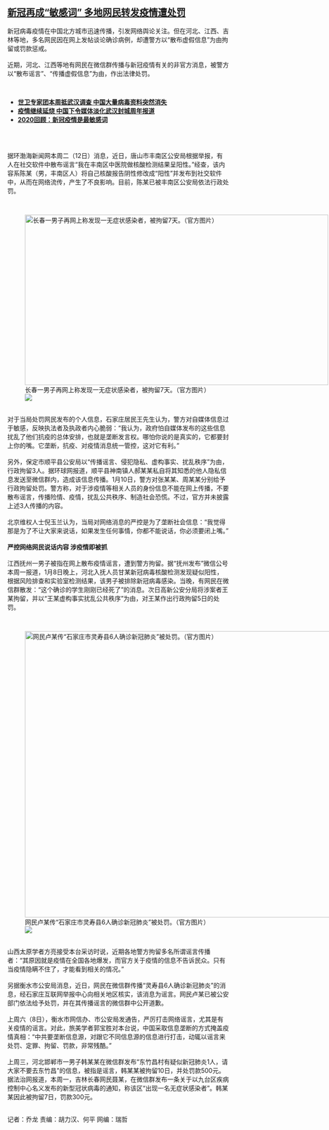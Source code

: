 <!--1610553984000-->
[新冠再成“敏感词”    多地网民转发疫情遭处罚](https://www.rfa.org/mandarin/yataibaodao/meiti/ql2-01132021065042.html)
------

<p></p><p>新冠病毒疫情在中国北方城市迅速传播，引发网络舆论关注。但在河北、江西、吉林等地，多名网民因在网上发帖谈论确诊病例，却遭警方以“散布虚假信息”为由拘留或罚款惩戒。<br/><br/>近期，河北、江西等地有网民在微信群传播与新冠疫情有关的非官方消息，被警方以“散布谣言”、“传播虚假信息”为由，作出法律处罚。</p><p><br/></p><ul><li><strong><a href="https://www.rfa.org/mandarin/yataibaodao/junshiwaijiao/cl-01122021121916.html">世卫专家团本周抵武汉调查 中国大量病毒资料突然消失</a></strong></li><li><strong><a href="https://www.rfa.org/mandarin/Xinwen/2-01122021094913.html">疫情继续延烧 中国下令媒体淡化武汉封城周年报道</a></strong></li><li><a href="https://www.rfa.org/mandarin/zhuanlan/wangluoboyi/war-01062021122359.html"><strong>2020回顾：新冠疫情是最敏感词</strong> </a></li></ul><p><br/></p><p><br/>据环渤海新闻网本周二（12日）消息，近日，唐山市丰南区公安局根据举报，有人在社交软件中散布谣言“我在丰南区中医院做核酸检测结果呈阳性。”经查，该内容系陈某（男，丰南区人）将自己核酸报告阴性修改成“阳性”并发布到社交软件中，从而在网络流传，产生了不良影响。目前，陈某已被丰南区公安局依法行政处罚。</p><p><br/></p><p><figure class="image-richtext image-inline captioned" style="width:690px;"><img alt="长春一男子再网上称发现一无症状感染者，被拘留7天。（官方图片）" height="388" src="https://www.rfa.org/mandarin/yataibaodao/meiti/ql2-01132021065042.html/m0113-ql2p2.jpg/@@images/e9451521-8e97-4a6d-a71b-50772056367f.jpeg" title="m0113-ql2p2.jpg" width="690"/><figcaption class="image-caption">长春一男子再网上称发现一无症状感染者，被拘留7天。（官方图片）</figcaption><small></small><div id="zoomattribute"><a data-caption="长春一男子再网上称发现一无症状感染者，被拘留7天。（官方图片）" data-fancybox="" href="https://www.rfa.org/mandarin/yataibaodao/meiti/ql2-01132021065042.html/m0113-ql2p2.jpg" id="single_image" title="长春一男子再网上称发现一无症状感染者，被拘留7天。（官方图片）"><img src="/++plone++rfa-resources/img/icon-zoom.png"/></a></div></figure><br/>对于当局处罚网民发布的个人信息，石家庄居民王先生认为，警方对自媒体信息过于敏感，反映执法者及执政者内心脆弱：“我认为，政府怕自媒体发布的这些信息扰乱了他们抗疫的总体安排，也就是垄断发言权。哪怕你说的是真实的，它都要封上你的嘴。它垄断，抗疫、对疫情消息统一管控，这对它有利。”<br/><br/>另外，保定市顺平县公安局以“传播谣言、侵犯隐私、虚构事实、扰乱秩序”为由，行政拘留3人。据环球网报道，顺平县神南镇人郝某某私自将其知悉的他人隐私信息发送至微信群内，造成该信息传播。1月10日，警方对张某某、周某某分别给予行政拘留处罚。警方称，对于涉疫情等相关人员的身份信息不能在网上传播，不要散布谣言，传播险情、疫情，扰乱公共秩序、制造社会恐慌。不过，官方并未披露上述3人传播的内容。<br/><br/>北京维权人士倪玉兰认为，当局对网络消息的严控是为了垄断社会信息：“我觉得那是为了不让大家来说话，如果发生任何事情，你都不能说话，你必须要闭上嘴。”<br/><br/><strong>严控网络网民说话内容 涉疫情即被抓</strong><br/><br/>江西抚州一男子被指在网上散布疫情谣言，遭到警方拘留。据“抚州发布”微信公号本周一报道，1月8日晚上，河北入抚人员甘某新冠病毒核酸检测发现疑似阳性，根据风险排查和实验室检测结果，该男子被排除新冠病毒感染。当晚，有网民在微信群散发：“这个确诊的学生刚刚已经死了”的消息。次日高新公安分局将涉案者王某拘留，并以“王某虚构事实扰乱公共秩序”为由，对王某作出行政拘留5日的处罚。</p><p><br/></p><p><figure class="image-richtext image-inline captioned" style="width:1158px;"><img alt="网民卢某传“石家庄市灵寿县6人确诊新冠肺炎”被处罚。（官方图片）" height="652" src="https://www.rfa.org/mandarin/yataibaodao/meiti/ql2-01132021065042.html/untitled-1.jpg/@@images/1ac9e6fa-fb2a-4e8d-ae1e-7a84eaab200d.jpeg" title="Untitled-1.jpg" width="1158"/><figcaption class="image-caption">网民卢某传“石家庄市灵寿县6人确诊新冠肺炎”被处罚。（官方图片）</figcaption><small></small><div id="zoomattribute"><a data-caption="网民卢某传“石家庄市灵寿县6人确诊新冠肺炎”被处罚。（官方图片）" data-fancybox="" href="https://www.rfa.org/mandarin/yataibaodao/meiti/ql2-01132021065042.html/untitled-1.jpg" id="single_image" title="网民卢某传“石家庄市灵寿县6人确诊新冠肺炎”被处罚。（官方图片）"><img src="/++plone++rfa-resources/img/icon-zoom.png"/></a></div></figure><br/>山西太原学者方亮接受本台采访时说，近期各地警方拘留多名所谓谣言传播者：“其原因就是疫情在全国各地爆发，而官方关于疫情的信息不告诉民众。只有当疫情隐瞒不住了，才能看到相关的情况。”<br/><br/>另据衡水市公安局消息，近日，网民在微信群传播“灵寿县6人确诊新冠肺炎”的消息，经石家庄互联网举报中心向相关地区核实，该消息为谣言。网民卢某已被公安部门依法给予处罚，并在其传播谣言的微信群中公开道歉。<br/><br/>上周六（8日），衡水市网信办、市公安局发通告，严厉打击网络谣言，尤其是有关疫情的谣言。对此，旅美学者郭宝胜对本台说，中国采取信息垄断的方式掩盖疫情真相：“中共要垄断信息源，对跟它不同信息源的信息进行打击，动辄以谣言来处罚、定罪、拘留、罚款，非常残酷。”<br/><br/>上周三，河北邯郸市一男子韩某某在微信群发布“东竹昌村有疑似新冠肺炎1人，请大家不要去东竹昌”的信息，被指是谣言，韩某某被拘留10日，并处罚款500元。据法治网报道，本周一，吉林长春网民聂某，在微信群发布一条关于以九台区疾病控制中心名义发布的新型冠状病毒的通知，称该区“出现一名无症状感染者”。韩某某因此被拘留7日，罚款300元。</p><p><br/>记者：乔龙 责编：胡力汉、何平 网编：瑞哲</p>
